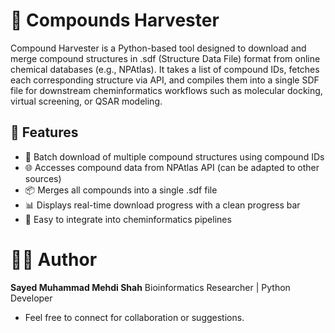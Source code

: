 # 🧪 Compounds Harvester
Compound Harvester is a Python-based tool designed to download and merge compound structures in .sdf (Structure Data File) format from online chemical databases (e.g., NPAtlas). It takes a list of compound IDs, fetches each corresponding structure via API, and compiles them into a single SDF file for downstream cheminformatics workflows such as molecular docking, virtual screening, or QSAR modeling.
## 🚀 Features
- 🔁 Batch download of multiple compound structures using compound IDs
- 🌐 Accesses compound data from NPAtlas API (can be adapted to other sources)
- 📦 Merges all compounds into a single .sdf file
- 📊 Displays real-time download progress with a clean progress bar
- 🧩 Easy to integrate into cheminformatics pipelines

# 👨‍🔬 Author
**Sayed Muhammad Mehdi Shah**
Bioinformatics Researcher | Python Developer
- Feel free to connect for collaboration or suggestions.
